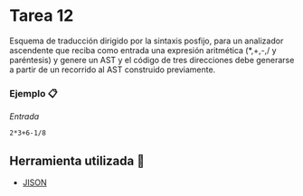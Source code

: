 # Tarea 12
Esquema de traducción dirigido por la sintaxis posfijo, para un analizador ascendente que reciba como entrada una expresión aritmética (*,+,-,/ y paréntesis) y genere un AST y el código de tres direcciones debe generarse a partir de un recorrido al AST construido previamente.
### Ejemplo 📋
_Entrada_
```
2*3+6-1/8
```


## Herramienta utilizada 🔧
* [JISON](https://zaa.ch/jison/) 


